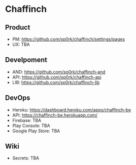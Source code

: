 # Chaffinch

## Product
- PM: https://github.com/sp0rk/chaffinch/settings/pages
- UX: TBA

## Develpoment
- AND: https://github.com/sp0rk/chaffinch-and
- API: https://github.com/sp0rk/chaffinch-api
- LIB: https://github.com/sp0rk/chaffinch-lib

## DevOps
- Heroku: https://dashboard.heroku.com/apps/chaffinch-be
- API: https://chaffinch-be.herokuapp.com/
- Firebase: TBA
- Play Console: TBA
- Google Play Store: TBA

## Wiki
- Secrets: TBA
